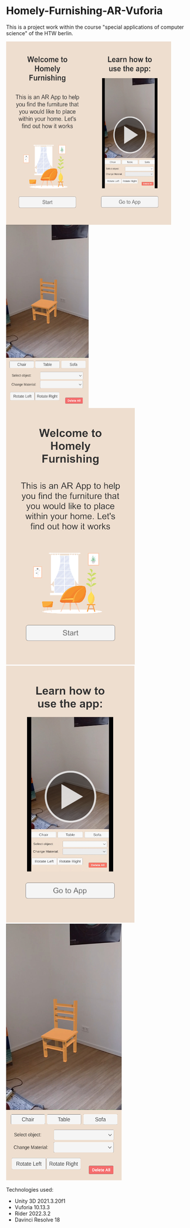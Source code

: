 # Homely-Furnishing-AR-Vuforia
 
This is a project work within the course "special applications of computer science" of the HTW berlin.

<img src="Assets/Media/screenshots/introscene.png" align="left" height="500" width="225" >
<img src="Assets/Media/screenshots/tutorialscene.png" align="left" height="500" width="225" >
<img src="Assets/Media/screenshots/mainscene.png" align="left" height="500" width="225" >

![Screenshot](Assets/Media/screenshots/introscene.png) ![Screenshot](Assets/Media/screenshots/tutorialscene.png) ![Screenshot](Assets/Media/screenshots/mainscene.png)

Technologies used:
- Unity 3D 2021.3.20f1
- Vuforia 10.13.3  
- Rider 2022.3.2
- Davinci Resolve 18
